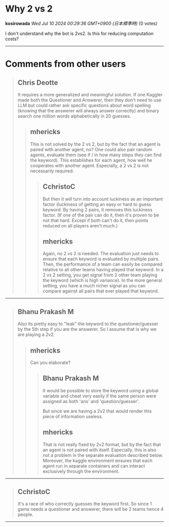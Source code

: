# Why 2 vs 2

**kosirowada** *Wed Jul 10 2024 00:29:36 GMT+0900 (日本標準時)* (0 votes)

I don't understand why the bot is 2vs2. Is this for reducing computation costs?



---

 # Comments from other users

> ## Chris Deotte
> 
> It requires a more generalized and meaningful solution. If one Kaggler made both the Questioner and Answerer, then they don't need to use LLM but could rather ask specific questions about word spelling (knowing that the answerer will always answer correctly) and binary search one million words alphabetically in 20 guesses.
> 
> 
> 
> > ## mhericks
> > 
> > This is not solved by the 2 vs 2, but by the fact that an agent is paired with another agent, no? One could also pair random agents, evaluate them (see if / in how many steps they can find the keyword). This establishes for each agent, how well he cooperates with another agent. Especially, a 2 vs 2 is not necessarily required. 
> > 
> > 
> > 
> > > ## CchristoC
> > > 
> > > But then it will turn into account luckiness as an important factor (luckiness of getting an easy or hard to guess keyword. By having 2 pairs, it removes this luckiness factor. (If one of the pair can do it, then it's proven to be not that hard. Except if both can't do it, then points reduced on all players aren't much.)
> > > 
> > > 
> > > 
> > > ## mhericks
> > > 
> > > Again, no 2 vs 2 is needed. The evaluation just needs to ensure that each keyword is evaluated by multiple pairs. Then, the performance of a team can easily be compared relative to all other teams having played that keyword. In a 2 vs 2 setting, you get signal from 2 other team playing the keyword (which is high variance). In the more general setting, you have a much richer signal as you can compare against all pairs that ever played that keyword. 
> > > 
> > > 
> > > 


---

> ## Bhanu Prakash M
> 
> Also its pretty easy to "leak" the keyword to the questioner/guesser by the 5th step if you are the answerer. So I assume that is why we are playing a 2v2.
> 
> 
> 
> > ## mhericks
> > 
> > Can you elaborate?
> > 
> > 
> > 
> > > ## Bhanu Prakash M
> > > 
> > > It would be possible to store the keyword using a global variable and cheat very easily if the same person were assigned as both 'ans' and 'question/guesser'.
> > > 
> > > But since we are having a 2v2 that would render this piece of information useless.
> > > 
> > > 
> > > 
> > > ## mhericks
> > > 
> > > That is not really fixed by 2v2 format, but by the fact that an agent is not paired with itself. Especially, this is also not a problem in the separate evaluation described below. Moreover, the kaggle environment ensures that each agent run in separate containers and can interact exclusively through the environment. 
> > > 
> > > 
> > > 


---

> ## CchristoC
> 
> It's a race of who correctly guesses the keyword first. So since 1 game needs a questioner and answerer, there will be 2 teams hence 4 people.
> 
> 
> 


---

